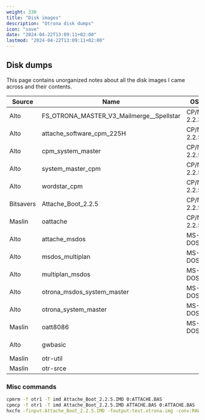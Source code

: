 ```yaml
---
weight: 330
title: "Disk images"
description: "Otrona disk dumps"
icon: "save"
date: "2024-04-22T13:09:11+02:00"
lastmod: "2024-04-22T13:09:11+02:00"
---
```


## Disk dumps

This page contains unorganized notes about all the disk images I came across and their contents.

Source    | Name                                     | OS         | Notes
--------- | ---------------------------------------- | ---------- | ------
Alto      | FS_OTRONA_MASTER_V3_Mailmerge__Spellstar | CP/M 2.2.3 |
Alto      | attache_software_cpm_225H                | CP/M 2.2.5 |
Alto      | cpm_system_master                        | CP/M 2.2.5 |
Alto      | system_master_cpm                        | CP/M 2.2.5 |
Alto      | wordstar_cpm                             | CP/M 2.2.5 |
Bitsavers | Attache_Boot_2.2.5                       | CP/M 2.2.5 |
Maslin    | oattache                                 | CP/M 2.2.5 |
Alto      | attache_msdos                            | MS-DOS     |
Alto      | msdos_multiplan                          | MS-DOS     |
Alto      | multiplan_msdos                          | MS-DOS     |
Alto      | otrona_msdos_system_master               | MS-DOS     |
Alto      | otrona_system_master                     | MS-DOS     |
Maslin    | oatt8086                                 | MS-DOS     |
Alto      | gwbasic                                  |            | Otrona 2001
Maslin    | otr-util                                 |            |
Maslin    | otr-srce                                 |            |

### Misc commands

```bash
cpmrm -f otr1 -T imd Attache_Boot_2.2.5.IMD 0:ATTACHE.BAS
cpmcp -f otr1 -T imd Attache_Boot_2.2.5.IMD ATTACHE.BAS 0:ATTACHE.BAS
hxcfe -finput:Attache_Boot_2.2.5.IMD -foutput:test.otrona.img -conv:RAW_LOADER
```
